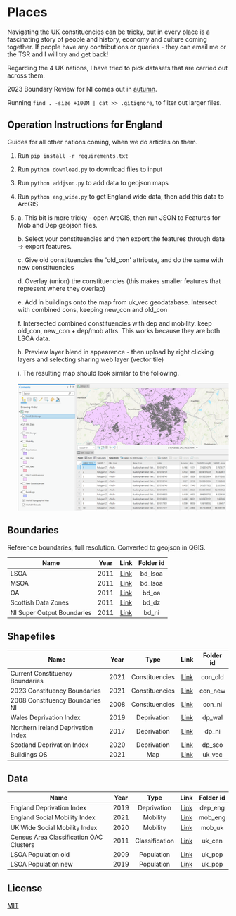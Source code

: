 # Places

Navigating the UK constituencies can be tricky, but in every place is a fascinating story of people and history, economy and culture coming together. If people have any contributions or queries - they can email me or the TSR and I will try and get back!

Regarding the 4 UK nations, I have tried to pick datasets that are carried out across them.

2023 Boundary Review for NI comes out in [autumn](https://www.boundarycommission.org.uk/2023-review-parliamentary-constituencies).

Running ```find . -size +100M | cat >> .gitignore```, to filter out larger files.

## Operation Instructions for England

Guides for all other nations coming, when we do articles on them.

1. Run ```pip install -r requirements.txt```

2. Run ```python download.py``` to download files to input

3. Run ```python addjson.py``` to add data to geojson maps

4. Run ```python eng_wide.py``` to get England wide data, then add this data to ArcGIS

5. 
    a. This bit is more tricky - open ArcGIS, then run JSON to Features for Mob and Dep geojson files.

    b. Select your constituencies and then export the features through data -> export features.

    c. Give old constituencies the 'old_con' attribute, and do the same with new constituencies

    d. Overlay (union) the constituencies (this makes smaller features that represent where they overlap)

    e. Add in buildings onto the map from uk_vec geodatabase. Intersect with combined cons, keeping new_con and old_con

    f. Intersected combined constituencies with dep and mobility. keep old_con, new_con + dep/mob attrs. This works because they are both LSOA data.

    h. Preview layer blend in appearence - then upload by right clicking layers and selecting sharing web layer (vector tile)

    i. The resulting map should look similar to the following.

    ![Map of MK Constituencies on ArcGIS](result.png?raw=true "Map of MK Constituencies on ArcGIS")

## Boundaries 

Reference boundaries, full resolution. Converted to geojson in QGIS.

| Name | Year | Link | Folder id |
|-|:-:|:-:|:-:|
| LSOA | 2011 | [Link](https://borders.ukdataservice.ac.uk/easy_download_data.html?data=England_lsoa_2011https://borders.ukdataservice.ac.uk/easy_download_data.html?data=England_lsoa_2011) | bd_lsoa |
| MSOA | 2011 | [Link](https://borders.ukdataservice.ac.uk/easy_download_data.html?data=England_msoa_2011) | bd_lsoa |
| OA | 2011 | [Link](https://borders.ukdataservice.ac.uk/easy_download_data.html?data=England_oa_2011) | bd_oa |
| Scottish Data Zones | 2011 | [Link](https://www.gov.scot/publications/simd-2011-data-zone-boundaries/) | bd_dz | 
| NI Super Output Boundaries | 2011 | [Link](https://www.nisra.gov.uk/publications/super-output-area-boundaries-gis-format) | bd_ni |

## Shapefiles
| Name | Year | Type | Link | Folder id | 
|-|:-:|:-:|:-:|:-:|
| Current Constituency Boundaries | 2021 | Constituencies | [Link](https://osdatahub.os.uk/downloads/open/BoundaryLine) | con_old | Access dir: ```GB``` |
| 2023 Constituency Boundaries | 2021 | Constituencies | [Link](https://boundarycommissionforengland.independent.gov.uk/2023-review/) | con_new | 
| 2008 Constituency Boundaries NI | 2008 | Constituencies | [Link](https://data.nicva.org/dataset/administrative-land-boundaries/resource/15ef7156-d7e5-48cb-bc08-b0fe6f3e843d) | con_ni | 
| Wales Deprivation Index | 2019 | Deprivation | [Link](http://lle.gov.wales/catalogue/item/WelshIndexOfMultipleDeprivationWIMD2019/?lang=en) | dp_wal |  |
| Northern Ireland Deprivation Index | 2017 | Deprivation | [Link](https://www.nisra.gov.uk/statistics/deprivation/northern-ireland-multiple-deprivation-measure-2017-nimdm2017) | dp_ni | 
| Scotland Deprivation Index | 2020 | Deprivation | [Link](https://data.gov.uk/dataset/1102bf85-ed49-440a-b211-da87e8d752eb/scottish-index-of-multiple-deprivation-simd-2020) | dp_sco |  |
| Buildings OS | 2021 | Map | [Link](https://www.ordnancesurvey.co.uk/business-government/products/vectormap-district) | uk_vec | 

## Data
| Name | Year | Type | Link | Folder id | 
|-|:-:|:-:|:-:|:-:|
| England Deprivation Index | 2019 | Deprivation | [Link](https://www.gov.uk/government/statistics/english-indices-of-deprivation-2019) | dep_eng |  |
| England Social Mobility Index | 2021 | Mobility | [Link](https://www.officeforstudents.org.uk/data-and-analysis/young-participation-by-area/get-the-area-based-measures-data/) | mob_eng |  |
| UK Wide Social Mobility Index | 2020 | Mobility | [Link](https://www.officeforstudents.org.uk/data-and-analysis/young-participation-by-area/get-the-area-based-measures-data/) | mob_uk |  |
| Census Area Classification OAC Clusters | 2011 | Classification | [Link](https://www.ons.gov.uk/methodology/geography/geographicalproducts/areaclassifications/2011areaclassifications/datasets) | uk_cen |  |
| LSOA Population old | 2009 | Population | [Link](https://www.ons.gov.uk/peoplepopulationandcommunity/populationandmigration/populationestimates/datasets/lowersuperoutputareamidyearpopulationestimates) | uk_pop | Removed unnecessary years + converted to xlsx. From file ```SAPE8DT1b-LSOA-syoa-unformatted-persons-mid2007-to-mid2010.xls``` |
| LSOA Population new | 2019 | Population | [Link](https://www.ons.gov.uk/peoplepopulationandcommunity/populationandmigration/populationestimates/datasets/lowersuperoutputareamidyearpopulationestimates) | uk_pop |



## License
[MIT](https://choosealicense.com/licenses/mit/)
